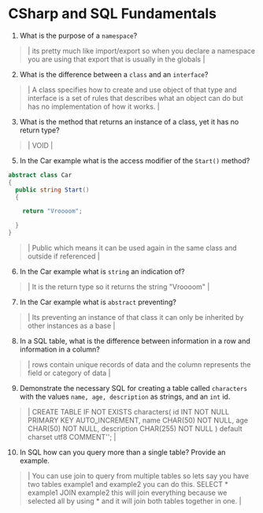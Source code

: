 # CSharp and SQL Fundamentals
01. What is the purpose of a `namespace`?

  > | its pretty much like import/export so when you declare a namespace you are using that export that is usually in the globals |

02. What is the difference between a `class` and an `interface`?

  > | A class specifies how to create and use object of that type and interface is a set of rules that describes what an object can do but has no implementation of how it works. |

03. What is the method that returns an instance of a class, yet it has no return type?

  > | VOID |

05. In the Car example what is the access modifier of the `Start()` method?

  ```c#
  abstract class Car
  {
    public string Start()
    {

      return "Vroooom";

    }
  }
  ```

  > | Public which means it can be used again in the same class and outside if referenced |

06. In the Car example what is `string` an indication of?

  > | It is the return type so it returns the string "Vroooom" |

07. In the Car example what is `abstract` preventing?

  > | Its preventing an instance of that class it can only be inherited by other instances as a base |

08. In a SQL table, what is the difference between information in a row and information in a column?

  > | rows contain unique records of data and the column represents the field or category of data |

09. Demonstrate the necessary SQL for creating a table called `characters` with the values `name, age, description` as strings, and an `int` id.

  > | CREATE TABLE IF NOT EXISTS characters(
    id INT NOT NULL PRIMARY KEY AUTO_INCREMENT,
    name CHAR(50) NOT NULL,
    age CHAR(50) NOT NULL,
    description CHAR(255) NOT NULL
  ) default charset utf8 COMMENT''; |

10. In SQL how can you query more than a single table? Provide an example.

  > | You can use join to query from multiple tables so lets say you have two tables example1 and example2 you can do this.
  SELECT * example1 JOIN example2
  this will join everything because we selected all by using * and it will join both tables together in one.  |
